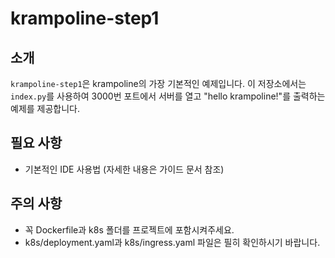 # krampoline-step1

## 소개

`krampoline-step1`은 krampoline의 가장 기본적인 예제입니다. 
이 저장소에서는 `index.py`를 사용하여 3000번 포트에서 서버를 열고 "hello krampoline!"를 출력하는 예제를 제공합니다.

## 필요 사항

- 기본적인 IDE 사용법 (자세한 내용은 가이드 문서 참조)

## 주의 사항

- 꼭 Dockerfile과 k8s 폴더를 프로젝트에 포함시켜주세요.
- k8s/deployment.yaml과 k8s/ingress.yaml 파일은 필히 확인하시기 바랍니다.